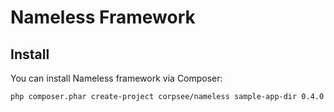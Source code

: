 Nameless Framework
==================

Install
-------
You can install Nameless framework via Composer:
```bash
php composer.phar create-project corpsee/nameless sample-app-dir 0.4.0 --prefer-dist
```